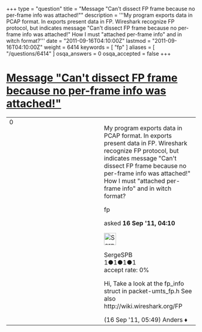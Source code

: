 +++
type = "question"
title = "Message &quot;Can&#x27;t dissect FP frame because no per-frame info was attached!&quot;"
description = '''My program exports data in PCAP format. In exports present data in FP. Wireshark recognize FP protocol, but indicates message &quot;Can&#x27;t dissect FP frame because no per-frame info was attached!&quot; How I must &quot;attached per-frame info&quot; and in witch format?'''
date = "2011-09-16T04:10:00Z"
lastmod = "2011-09-16T04:10:00Z"
weight = 6414
keywords = [ "fp" ]
aliases = [ "/questions/6414" ]
osqa_answers = 0
osqa_accepted = false
+++

<div class="headNormal">

# [Message "Can't dissect FP frame because no per-frame info was attached!"](/questions/6414/message-cant-dissect-fp-frame-because-no-per-frame-info-was-attached)

</div>

<div id="main-body">

<div id="askform">

<table id="question-table" style="width:100%;"><colgroup><col style="width: 50%" /><col style="width: 50%" /></colgroup><tbody><tr class="odd"><td style="width: 30px; vertical-align: top"><div class="vote-buttons"><div id="post-6414-score" class="post-score" title="current number of votes">0</div><div id="favorite-count" class="favorite-count"></div></div></td><td><div id="item-right"><div class="question-body"><p>My program exports data in PCAP format. In exports present data in FP. Wireshark recognize FP protocol, but indicates message "Can't dissect FP frame because no per-frame info was attached!" How I must "attached per-frame info" and in witch format?</p></div><div id="question-tags" class="tags-container tags">fp</div><div id="question-controls" class="post-controls"></div><div class="post-update-info-container"><div class="post-update-info post-update-info-user"><p>asked <strong>16 Sep '11, 04:10</strong></p><img src="https://secure.gravatar.com/avatar/dbfa29bfda8b7ebfd40a51e7aceb3880?s=32&amp;d=identicon&amp;r=g" class="gravatar" width="32" height="32" alt="SergeSPB&#39;s gravatar image" /><p>SergeSPB<br />
<span class="score" title="1 reputation points">1</span><span title="1 badges"><span class="badge1">●</span><span class="badgecount">1</span></span><span title="1 badges"><span class="silver">●</span><span class="badgecount">1</span></span><span title="1 badges"><span class="bronze">●</span><span class="badgecount">1</span></span><br />
<span class="accept_rate" title="Rate of the user&#39;s accepted answers">accept rate:</span> <span title="SergeSPB has no accepted answers">0%</span></p></div></div><div id="comments-container-6414" class="comments-container"><span id="6415"></span><div id="comment-6415" class="comment"><div id="post-6415-score" class="comment-score"></div><div class="comment-text"><p>Hi, Take a look at the fp_info struct in packet-umts_fp.h See also http://wiki.wireshark.org/FP</p></div><div id="comment-6415-info" class="comment-info"><span class="comment-age">(16 Sep '11, 05:49)</span> Anders ♦</div></div></div><div id="comment-tools-6414" class="comment-tools"></div><div class="clear"></div><div id="comment-6414-form-container" class="comment-form-container"></div><div class="clear"></div></div></td></tr></tbody></table>

</div>

</div>

